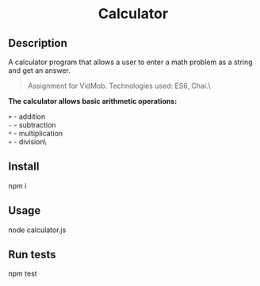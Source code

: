<h1 align="center">Calculator </h1>

## Description

A calculator program that allows a user to enter a math problem as a string and get an answer.
> Assignment for VidMob. Technologies used: ES6, Chai.\

**The calculator allows basic arithmetic operations:**

`+` - addition\
`-` - subtraction\
`*` - multiplication\
`÷` - division\

## Install
npm i

## Usage
node calculator.js

## Run tests
npm test